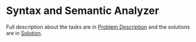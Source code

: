 # Syntax and Semantic Analyzer

Full description about the tasks are in [Problem Description](https://github.com/Shukti042/Compiler/tree/master/Syntax%20and%20Semantic%20Analyzer/Bison%20Assignment) and the solutions are in [Solution](https://github.com/Shukti042/Compiler/tree/master/Syntax%20and%20Semantic%20Analyzer/Solution).